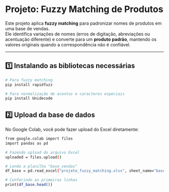 # Projeto: Fuzzy Matching de Produtos

Este projeto aplica **fuzzy matching** para padronizar nomes de produtos em uma base de vendas.  
Ele identifica variações de nomes (erros de digitação, abreviações ou acentuação diferente) e converte para um **produto padrão**, mantendo os valores originais quando a correspondência não é confiável.

---

## 1️⃣ Instalando as bibliotecas necessárias

```bash
# Para fuzzy matching
pip install rapidfuzz

# Para normalização de acentos e caracteres especiais
pip install Unidecode

```

## 2️⃣ Upload da base de dados

No Google Colab, você pode fazer upload do Excel diretamente:

```bash
from google.colab import files
import pandas as pd

# Fazendo upload do arquivo Excel
uploaded = files.upload()

# Lendo a planilha "base_vendas"
df_base = pd.read_excel("projeto_fuzzy_matching.xlsx", sheet_name="base_vendas")

# Conferindo as primeiras linhas
print(df_base.head())
```

